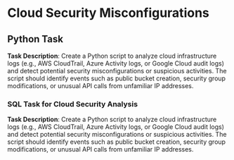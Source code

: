 # Cloud Security Misconfigurations

## Python Task

**Task Description**: Create a Python script to analyze cloud infrastructure logs (e.g., AWS CloudTrail, Azure Activity logs, or Google Cloud audit logs) and detect potential security misconfigurations or suspicious activities. The script should identify events such as public bucket creation, security group modifications, or unusual API calls from unfamiliar IP addresses.


### SQL Task for Cloud Security Analysis

**Task Description**: Create a Python script to analyze cloud infrastructure logs (e.g., AWS CloudTrail, Azure Activity logs, or Google Cloud audit logs) and detect potential security misconfigurations or suspicious activities. The script should identify events such as public bucket creation, security group modifications, or unusual API calls from unfamiliar IP addresses.